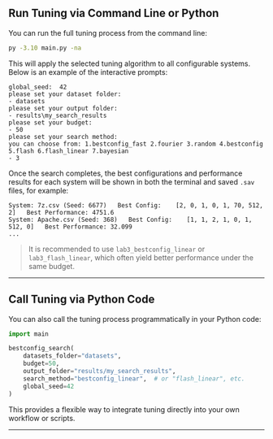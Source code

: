 
## Run Tuning via Command Line or Python 

You can run the full tuning process from the command line:

```bash
py -3.10 main.py -na
```

This will apply the selected tuning algorithm to all configurable systems. Below is an example of the interactive prompts:

```
global_seed:  42
please set your dataset folder:
- datasets
please set your output folder:
- results\my_search_results
please set your budget:
- 50
please set your search method:
you can choose from: 1.bestconfig_fast 2.fourier 3.random 4.bestconfig 5.flash 6.flash_linear 7.bayesian
- 3
```

Once the search completes, the best configurations and performance results for each system will be shown in both the terminal and saved `.sav` files, for example:

```
System: 7z.csv (Seed: 6677)   Best Config:    [2, 0, 1, 0, 1, 70, 512, 2]   Best Performance: 4751.6
System: Apache.csv (Seed: 368)   Best Config:    [1, 1, 2, 1, 0, 1, 512, 0]   Best Performance: 32.099
...
```

> It is recommended to use `lab3_bestconfig_linear` or `lab3_flash_linear`, which often yield better performance under the same budget.

---

## Call Tuning via Python Code

You can also call the tuning process programmatically in your Python code:

```python
import main

bestconfig_search(
    datasets_folder="datasets",
    budget=50,
    output_folder="results/my_search_results",
    search_method="bestconfig_linear",  # or "flash_linear", etc.
    global_seed=42
)
```

This provides a flexible way to integrate tuning directly into your own workflow or scripts.

---


